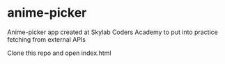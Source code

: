 # anime-picker

Anime-picker app created at Skylab Coders Academy to put into practice fetching from external APIs

Clone this repo and open index.html
